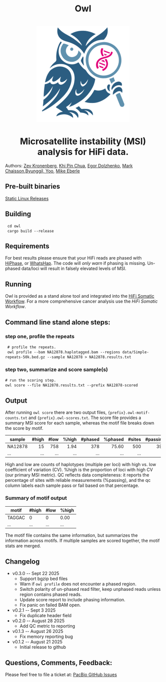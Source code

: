 <h1 align="center">Owl</h1>

<h1 align="center"><img width="300px" src="logo/owl-logo.svg"/></h1>

<h1 align="center">Microsatellite instability (MSI) analysis for HiFi data.</h1>



Authors: [Zev Kronenberg](https://github.com/zeeev), [Khi Pin Chua](https://github.com/proteinosome), [Egor Dolzhenko](https://github.com/egor-dolzhenko), [Mark Chaisson](https://github.com/mchaisso),[Byunggil, Yoo](https://github.com/byoo), [Mike Eberle]() 

## Pre-built binaries
[Static Linux Releases](https://github.com/PacificBiosciences/owl/releases)

## Building
```
 cd owl
 cargo build --release
```

## Requirements 

For best results please ensure that your HiFi reads are phased with [HiPhase](https://github.com/PacificBiosciences/HiPhase), or [WhatsHap](https://whatshap.readthedocs.io/en/latest/). The code will *only warn* if phasing is missing. Un-phased data/loci will result in falsely elevated levels of MSI. 

## Running

Owl is provided as a stand alone tool and integrated into the [HiFi Somatic Workflow](https://github.com/PacificBiosciences/HiFi-somatic-WDL). For a more comprehensive cancer analysis use the *HiFi Somatic Workflow*.

## Command line stand alone steps:

### step one, profile the repeats
```
 # profile the repeats.
 owl profile --bam NA12878.haplotagged.bam --regions data/Simple-repeats-50k.bed.gz --sample NA12878 > NA12878.results.txt
```

### step two, summarize and score sample(s)
```
# run the scoring step.
owl score --file NA12878.results.txt --prefix NA12878-scored
```

## Output
After running `owl score` there are two output files, `{prefix}.owl-motif-counts.txt` and `{prefix}.owl-scores.txt`. The score file provides a summary MSI score for each sample, whereas the motif file breaks down the score by motif. 

| sample   | #high | #low | %high | #phased | %phased | #sites | #passing | %passing | qc   |
| -------- | ----: | ---: | ----: | ------: | ------: | -----: | -------: | -------: | :--- |
| NA12878  |    15 |  758 |  1.94 |     378 |   75.60 |    500 |      399 |    79.80 | pass |
| …        |     … |    … |     … |      …  |      …  |      … |        … |        … | …    |

High and low are counts of haplotypes (multiple per loci) with high vs. low coefficient of variation (CV). %high is the proportion of loci with high CV (our primary MSI metric). QC reflects data completeness: it reports the percentage of sites with reliable measurements (%passing), and the qc column labels each sample pass or fail based on that percentage.

### Summary of motif output
| motif  | #high | #low | %high |
|--------|------|-----|-------|
| TAGGAC | 0    | 0   | 0.00  |
| ... | ...    | ...   | ...  |

The motif file contains the same information, but summarizes the information across motifs. If multiple samples are scored together, the motif stats are merged.


## Changelog 
* v0.3.0 -- Sept 22 2025
  - Support bgzip bed files
  - Warn if `owl profile` does not encounter a phased region.
  - Switch polarity of un-phased read filter, keep unphased reads unless region contains phased reads.
  - Update score report to include phasing information.
  - Fix panic on failed BAM open.
* v0.2.1 -- Sept 3 2025
  - Fix duplicate header field
* v0.2.0 -- August 28 2025
  - Add QC metric to reporting
* v0.1.3 -- August 26 2025
  - Fix memory reporting bug
* v0.1.2 -- August 21 2025
  - Initial release to github

## Questions, Comments, Feedback:
Please feel free to file a ticket at:
[PacBio GitHub Issues](https://github.com/PacificBiosciences/pbbioconda/issues)
